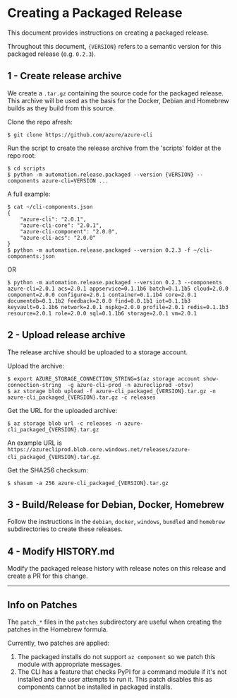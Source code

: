 Creating a Packaged Release
===========================

This document provides instructions on creating a packaged release.

Throughout this document, `{VERSION}` refers to a semantic version for this packaged release (e.g. `0.2.3`).


1 - Create release archive
--------------------------

We create a `.tar.gz` containing the source code for the packaged release.  
This archive will be used as the basis for the Docker, Debian and Homebrew builds as they build from this source.

Clone the repo afresh:  
```
$ git clone https://github.com/azure/azure-cli
```

Run the script to create the release archive from the 'scripts' folder at the repo root:  
```
$ cd scripts
$ python -m automation.release.packaged --version {VERSION} --components azure-cli=VERSION ...
```

A full example:  
```
$ cat ~/cli-components.json
{
    "azure-cli": "2.0.1",
    "azure-cli-core": "2.0.1",
    "azure-cli-component": "2.0.0",
    "azure-cli-acs": "2.0.0"
}
$ python -m automation.release.packaged --version 0.2.3 -f ~/cli-components.json
```

OR

```
$ python -m automation.release.packaged --version 0.2.3 --components azure-cli=2.0.1 acs=2.0.1 appservice=0.1.1b6 batch=0.1.1b5 cloud=2.0.0 component=2.0.0 configure=2.0.1 container=0.1.1b4 core=2.0.1 documentdb=0.1.1b2 feedback=2.0.0 find=0.0.1b1 iot=0.1.1b3 keyvault=0.1.1b6 network=2.0.1 nspkg=2.0.0 profile=2.0.1 redis=0.1.1b3 resource=2.0.1 role=2.0.0 sql=0.1.1b6 storage=2.0.1 vm=2.0.1
```

2 - Upload release archive
--------------------------

The release archive should be uploaded to a storage account.

Upload the archive:
```
$ export AZURE_STORAGE_CONNECTION_STRING=$(az storage account show-connection-string  -g azure-cli-prod -n azurecliprod -otsv)
$ az storage blob upload -f azure-cli_packaged_{VERSION}.tar.gz -n azure-cli_packaged_{VERSION}.tar.gz -c releases
```

Get the URL for the uploaded archive:
```
$ az storage blob url -c releases -n azure-cli_packaged_{VERSION}.tar.gz
```

An example URL is `https://azurecliprod.blob.core.windows.net/releases/azure-cli_packaged_{VERSION}.tar.gz`.

Get the SHA256 checksum:
```
$ shasum -a 256 azure-cli_packaged_{VERSION}.tar.gz
```

3 - Build/Release for Debian, Docker, Homebrew
----------------------------------------------

Follow the instructions in the `debian`, `docker`, `windows`, `bundled` and `homebrew` subdirectories to create these releases.


4 - Modify HISTORY.md
---------------------

Modify the packaged release history with release notes on this release and create a PR for this change.


------------


Info on Patches
---------------
The `patch_*` files in the `patches` subdirectory are useful when creating the patches in the Homebrew formula.

Currently, two patches are applied:  
1. The packaged installs do not support `az component` so we patch this module with appropriate messages.  
2. The CLI has a feature that checks PyPI for a command module if it's not installed and the user attempts to run it. This patch disables this as components cannot be installed in packaged installs.  

